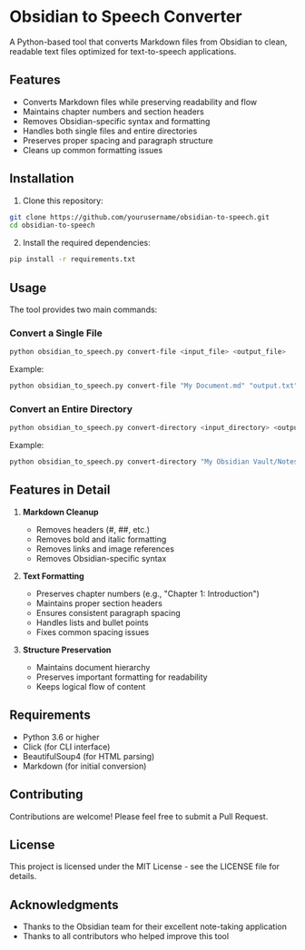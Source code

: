 # Obsidian to Speech Converter

A Python-based tool that converts Markdown files from Obsidian to clean, readable text files optimized for text-to-speech applications.

## Features

- Converts Markdown files while preserving readability and flow
- Maintains chapter numbers and section headers
- Removes Obsidian-specific syntax and formatting
- Handles both single files and entire directories
- Preserves proper spacing and paragraph structure
- Cleans up common formatting issues

## Installation

1. Clone this repository:
```bash
git clone https://github.com/yourusername/obsidian-to-speech.git
cd obsidian-to-speech
```

2. Install the required dependencies:
```bash
pip install -r requirements.txt
```

## Usage

The tool provides two main commands:

### Convert a Single File

```bash
python obsidian_to_speech.py convert-file <input_file> <output_file>
```

Example:
```bash
python obsidian_to_speech.py convert-file "My Document.md" "output.txt"
```

### Convert an Entire Directory

```bash
python obsidian_to_speech.py convert-directory <input_directory> <output_directory>
```

Example:
```bash
python obsidian_to_speech.py convert-directory "My Obsidian Vault/Notes" "converted_text"
```

## Features in Detail

1. **Markdown Cleanup**
   - Removes headers (#, ##, etc.)
   - Removes bold and italic formatting
   - Removes links and image references
   - Removes Obsidian-specific syntax

2. **Text Formatting**
   - Preserves chapter numbers (e.g., "Chapter 1: Introduction")
   - Maintains proper section headers
   - Ensures consistent paragraph spacing
   - Handles lists and bullet points
   - Fixes common spacing issues

3. **Structure Preservation**
   - Maintains document hierarchy
   - Preserves important formatting for readability
   - Keeps logical flow of content

## Requirements

- Python 3.6 or higher
- Click (for CLI interface)
- BeautifulSoup4 (for HTML parsing)
- Markdown (for initial conversion)

## Contributing

Contributions are welcome! Please feel free to submit a Pull Request.

## License

This project is licensed under the MIT License - see the LICENSE file for details.

## Acknowledgments

- Thanks to the Obsidian team for their excellent note-taking application
- Thanks to all contributors who helped improve this tool
